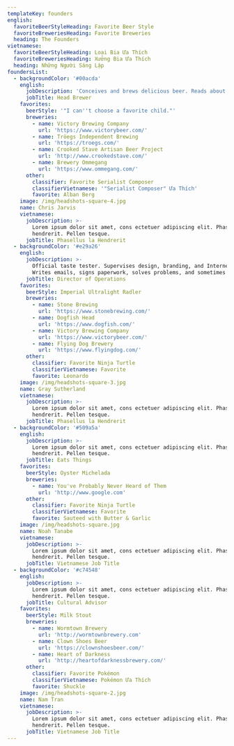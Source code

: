 ```yaml
---
templateKey: founders
english:
  favoriteBeerStyleHeading: Favorite Beer Style
  favoriteBreweriesHeading: Favorite Breweries
  heading: The Founders
vietnamese:
  favoriteBeerStyleHeading: Loại Bia Ưa Thích
  favoriteBreweriesHeading: Xưởng Bia Ưa Thích
  heading: Những Người Sáng Lập
foundersList:
  - backgroundColor: '#00acda'
    english:
      jobDescription: 'Conceives and brews delicious beer. Reads about hops and malt for fun. '
      jobTitle: Head Brewer
    favorites:
      beerStyle: '"I can''t choose a favorite child."'
      breweries:
        - name: Victory Brewing Company
          url: 'https://www.victorybeer.com/'
        - name: Tröegs Independent Brewing
          url: 'https://troegs.com/'
        - name: Crooked Stave Artisan Beer Project
          url: 'http://www.crookedstave.com/'
        - name: Brewery Ommegang
          url: 'https://www.ommegang.com/'
      other:
        classifier: Favorite Serialist Composer
        classifierVietnamese: '"Serialist Composer" Ưa Thích'
        favorite: Alban Berg
    image: /img/headshots-square-4.jpg
    name: Chris Jarvis
    vietnamese:
      jobDescription: >-
        Lorem ipsum dolor sit amet, cons ectetuer adipiscing elit. Phasellus
        hendrerit. Pellen tesque.
      jobTitle: Phasellus la Hendrerit
  - backgroundColor: '#e29a26'
    english:
      jobDescription: >-
        Official taste tester. Supervises design, branding, and Internet things.
        Writes emails, signs paperwork, solves problems, and sometimes sleeps.
      jobTitle: Director of Operations
    favorites:
      beerStyle: Imperial Ultralight Radler
      breweries:
        - name: Stone Brewing
          url: 'https://www.stonebrewing.com/'
        - name: Dogfish Head
          url: 'https://www.dogfish.com/'
        - name: Victory Brewing Company
          url: 'https://www.victorybeer.com/'
        - name: Flying Dog Brewery
          url: 'https://www.flyingdog.com/'
      other:
        classifier: Favorite Ninja Turtle
        classifierVietnamese: Favorite
        favorite: Leonardo
    image: /img/headshots-square-3.jpg
    name: Gray Sutherland
    vietnamese:
      jobDescription: >-
        Lorem ipsum dolor sit amet, cons ectetuer adipiscing elit. Phasellus
        hendrerit. Pellen tesque.
      jobTitle: Phasellus la Hendrerit
  - backgroundColor: '#509a5a'
    english:
      jobDescription: >-
        Lorem ipsum dolor sit amet, cons ectetuer adipiscing elit. Phasellus
        hendrerit. Pellen tesque.
      jobTitle: Eats Things
    favorites:
      beerStyle: Oyster Michelada
      breweries:
        - name: You've Probably Never Heard of Them
          url: 'http://www.google.com'
      other:
        classifier: Favorite Ninja Turtle
        classifierVietnamese: Favorite
        favorite: Sauteed with Butter & Garlic
    image: /img/headshots-square.jpg
    name: Noah Tanabe
    vietnamese:
      jobDescription: >-
        Lorem ipsum dolor sit amet, cons ectetuer adipiscing elit. Phasellus
        hendrerit. Pellen tesque.
      jobTitle: Vietnamese Job Title
  - backgroundColor: '#c74548'
    english:
      jobDescription: >-
        Lorem ipsum dolor sit amet, cons ectetuer adipiscing elit. Phasellus
        hendrerit. Pellen tesque.
      jobTitle: Cultural Advisor
    favorites:
      beerStyle: Milk Stout
      breweries:
        - name: Wormtown Brewery
          url: 'http://wormtownbrewery.com'
        - name: Clown Shoes Beer
          url: 'https://clownshoesbeer.com/'
        - name: Heart of Darkness
          url: 'http://heartofdarknessbrewery.com/'
      other:
        classifier: Favorite Pokémon
        classifierVietnamese: Pokémon Ưa Thích
        favorite: Shuckle
    image: /img/headshots-square-2.jpg
    name: Nam Tran
    vietnamese:
      jobDescription: >-
        Lorem ipsum dolor sit amet, cons ectetuer adipiscing elit. Phasellus
        hendrerit. Pellen tesque.
      jobTitle: Vietnamese Job Title
---
```


